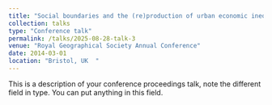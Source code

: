```yaml
---
title: "Social boundaries and the (re)production of urban economic inequalities: a relational perspective of segregation"
collection: talks
type: "Conference talk"
permalink: /talks/2025-08-28-talk-3
venue: "Royal Geographical Society Annual Conference"
date: 2014-03-01
location: "Bristol, UK  "
---
```


This is a description of your conference proceedings talk, note the different field in type. You can put anything in this field.
